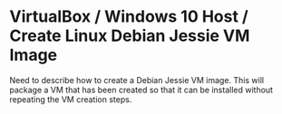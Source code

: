 # VirtualBox / Windows 10 Host / Create Linux Debian Jessie VM Image #


Need to describe how to create a Debian Jessie VM image.
This will package a VM that has been created so that it can be installed without
repeating the VM creation steps.

